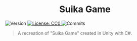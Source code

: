 <h1 align="center">Suika Game</h1>
<p>
  <img alt="Version" src="https://img.shields.io/badge/version-0.1-blue.svg?cacheSeconds=2592000" />
  <a href="#" target="_blank">
    <img alt="License: CC0" src="https://img.shields.io/badge/License-CC0-yellow.svg" />
  </a>
  <img alt="Commits" src=https://img.shields.io/github/commit-activity/t/isobelmcrae/suika-game />
</p>

> A recreation of &#34;Suika Game&#34; created in Unity with C#.
